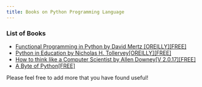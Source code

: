 ```yaml
---
title: Books on Python Programming Language
---
```

 
 ### List of Books
 - [Functional Programming in Python by David Mertz [OREILLY][FREE]](https://www.oreilly.com/programming/free/files/functional-programming-python.pdf)
 - [Python in Education by Nicholas H. Tollervey[OREILLY][FREE]](https://www.oreilly.com/programming/free/files/python-in-education.pdf)
 - [How to think like a Computer Scientist by Allen Downey[V 2.0.17][FREE]](http://greenteapress.com/thinkpython/thinkpython.pdf)
 - [A Byte of Python[FREE]](https://python.swaroopch.com)
  
  Please feel free to add more that you have found useful!
